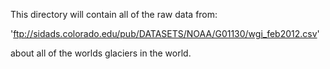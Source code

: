 This directory will contain all of the raw data from:

'ftp://sidads.colorado.edu/pub/DATASETS/NOAA/G01130/wgi_feb2012.csv'

about all of the worlds glaciers in the world.



